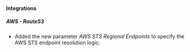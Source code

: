 #### Integrations

##### AWS - Route53

- Added the new parameter *AWS STS Regional Endpoints* to specify the AWS STS endpoint resolution logic.
